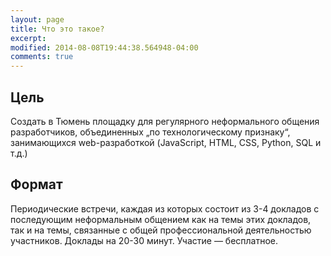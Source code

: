 ```yaml
---
layout: page
title: Что это такое?
excerpt: 
modified: 2014-08-08T19:44:38.564948-04:00
comments: true
---
```


Цель
----
Создать в Тюмень площадку для регулярного неформального общения разработчиков,
объединенных &#8222;по технологическому признаку&#8220;, занимающихся web-разработкой
(JavaScript, HTML, CSS, Python, SQL и т.д.)

Формат
------
Периодические встречи, каждая из которых состоит из 3-4 докладов
с последующим неформальным общением как на темы этих докладов,
так и на темы, связанные с общей профессиональной деятельностью участников.
Доклады на 20-30 минут. Участие &mdash; бесплатное.

